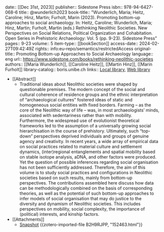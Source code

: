 date:: [[Dec 31st, 2023]]
publisher:: Sidestone Press
isbn:: 978-94-6427-068-6
title:: @wunderlich2023
book-title:: "Wunderlich, Maria; Heitz, Caroline; Hinz, Martin; Furholt, Marin (2023). Promoting bottom-up approaches to social archaeology. In: Heitz, Caroline; Wunderlich, Maria; Hinz, Martin; Furholt, Martin (eds.) Rethinking Neolithic Societies. New Perspectives on Social Relations, Political Organization and Cohabitation. Open Series in Prehistoric Archaeology: Vol. 5 (pp. 9-23). Sidestone Press"
pages:: 9-23
volume:: 5
item-type:: [[bookSection]]
access-date:: 2024-02-27T09:42:49Z
rights:: info:eu-repo/semantics/restrictedAccess
original-title:: Promoting Bottom-up Approaches to Social Archaeology
language:: eng
url:: https://www.sidestone.com/books/rethinking-neolithic-societies
authors:: [[Maria Wunderlich]], [[Caroline Heitz]], [[Martin Hinz]], [[Marin Furholt]]
library-catalog:: boris.unibe.ch
links:: [Local library](zotero://select/groups/2386895/items/IEEVVMXD), [Web library](https://www.zotero.org/groups/2386895/items/IEEVVMXD)

- [[Abstract]]
	- Traditional ideas about Neolithic societies were shaped by questionable premises. The modern concept of the social and cultural coherence of residence groups and the ethnic interpretation of “archaeological cultures” fostered ideas of static and homogeneous social entities with fixed borders. Farming – as the core of the Neolithic way of life – was, in most archaeologists’ minds, associated with sedentariness rather than with mobility. Furthermore, the widespread use of evolutionist theoretical frameworks led to the assumption of a universally growing social hierarchisation in the course of prehistory. Ultimately, such “top-down” perspectives deprived individuals and groups of genuine agency and creativity. In recent years, a wide array of empirical data on social practices related to material culture and settlement dynamics, (inter)regional entanglements and spatial mobility based on stable isotope analysis, aDNA, and other factors were produced. Yet the question of possible inferences regarding social organisation has not been sufficiently addressed.
	  Therefore, the aim of this volume is to study social practices and configurations in Neolithic societies based on such results, mainly from bottom-up perspectives. The contributions assembled here discuss how data can be methodologically combined on the basis of corresponding theories, as well as the potential of such bottom-up approaches to infer models of social organisation that may do justice to the diversity and dynamism of Neolithic societies. This includes perspectives on mobility, social complexity, the importance of (political) interests, and kinship factors.
- [[Attachments]]
	- [Snapshot](https://boris.unibe.ch/152463/) {{zotero-imported-file B2H9RJPP, "152463.html"}}